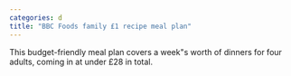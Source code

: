 ```yaml
---
categories: d
title: "BBC Foods family £1 recipe meal plan"
---
```

This budget-friendly meal plan covers a week"s worth of dinners for four adults, coming in at under £28 in total.